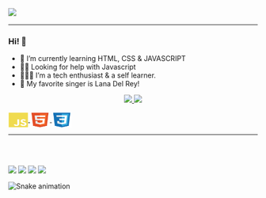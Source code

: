 
 <img height="400em" src="https://i.pinimg.com/originals/39/38/77/3938775fa4484f170466ecfa6da4e662.gif"/>
<hr>

### Hi! 🦄

* 🌱 I’m currently learning HTML, CSS & JAVASCRIPT 
* 🤝🏻 Looking for help with Javascript
* 👩🏻‍💻 I’m a tech enthusiast & a self learner.
* 🎤 My favorite singer is Lana Del Rey!

<div align="center">
  <a href="https://github.com/iamsandralima">
  <img height="150em" src="https://github-readme-stats.vercel.app/api?username=iamsandralima&show_icons=true&theme=dracula&include_all_commits=true&count_private=true"/>
  <img height="150em" src="https://github-readme-stats.vercel.app/api/top-langs/?username=iamsandralima&layout=compact&langs_count=7&theme=dracula"/>
</div>

<div style="display: inline_block"><br>
  <img align="center" alt="San-Js" height="30" width="40" src="https://raw.githubusercontent.com/devicons/devicon/master/icons/javascript/javascript-plain.svg">
  <img align="center" alt="San-Ts" height="30" width="40" 
  <img align="center" alt="San-HTML" height="30" width="40" src="https://raw.githubusercontent.com/devicons/devicon/master/icons/html5/html5-original.svg">
  <img align="center" alt="San-CSS" height="30" width="40" src="https://raw.githubusercontent.com/devicons/devicon/master/icons/css3/css3-original.svg">
  
  <hr>
<br>
<br>
 
<div> 
  
  <a href="https://www.instagram.com/iamsandralima/" target="_blank"><img src="https://img.shields.io/badge/-Instagram-%23E4405F?style=for-the-badge&logo=instagram&logoColor=white" target="_blank"></a> 
  <a href = "mailto:sandralima.dev@gmail.com"><img src="https://img.shields.io/badge/-Gmail-%23333?style=for-the-badge&logo=gmail&logoColor=white" target="_blank"></a>
  <a href="https://www.linkedin.com/in/sandra-lima-2278443a/" target="_blank"><img src="https://img.shields.io/badge/-LinkedIn-%230077B5?style=for-the-badge&logo=linkedin&logoColor=white" target="_blank"></a> <img height= "150em" src="https://user-images.githubusercontent.com/107657763/180986231-85652612-1a64-493a-b69b-50674a71e663.PNG">

 
  ![Snake animation](https://github.com/iamsandralima/iamsandralima/blob/output/github-contribution-grid-snake.svg)
 
</div>
